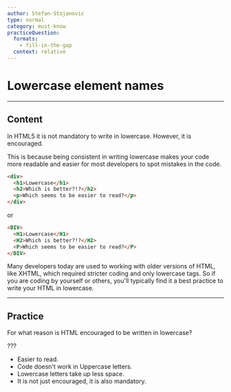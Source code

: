 ```yaml
---
author: Stefan-Stojanovic
type: normal
category: must-know
practiceQuestion:
  formats:
    - fill-in-the-gap
  context: relative
---
```


# Lowercase element names


---

## Content

In HTML5 it is not mandatory to write in lowercase. However, it is encouraged.

This is because being consistent in writing lowercase makes your code more readable and easier for most developers to spot mistakes in the code.

```html
<div>
  <h1>Lowercase</h1>
  <h2>Which is better?!?</h2>
  <p>Which seems to be easier to read?</p>
</div>

```

or 

```html
<DIV>
  <H1>Lowercase</H1>
  <H2>Which is better?!?</H2>
  <P>Which seems to be easier to read?</P>
</DIV>

```

Many developers today are used to working with older versions of HTML, like XHTML, which required stricter coding and only lowercase tags. So if you are coding by yourself or others, you'll typically find it a best practice to write your HTML in lowercase.


---

## Practice

For what reason is HTML encouraged to be written in lowercase?

???

- Easier to read.
- Code doesn't work in Uppercase letters.
- Lowercase letters take up less space.
- It is not just encouraged, it is also mandatory.
